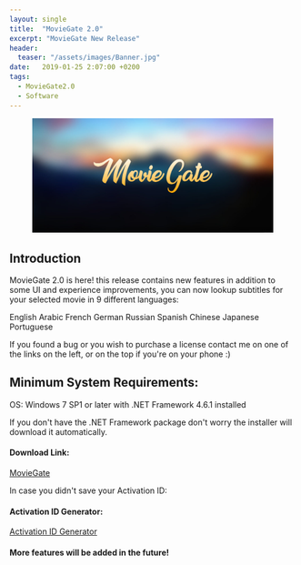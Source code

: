 ```yaml
---
layout: single
title:  "MovieGate 2.0"
excerpt: "MovieGate New Release"
header:
  teaser: "/assets/images/Banner.jpg"
date:   2019-01-25 2:07:00 +0200
tags:
  - MovieGate2.0 
  - Software
---
```

 
<figure>
	<a href=""><img src="/assets/images/Banner.jpg"></a>
</figure>

## Introduction


MovieGate 2.0 is here! this release contains new features in addition to some UI and experience improvements,
you can now lookup subtitles for your selected movie in 9 different languages:

English
Arabic
French
German
Russian
Spanish
Chinese
Japanese
Portuguese

If you found a bug or you wish to purchase a license contact me on one of the links on the left, or on the top if you're on your phone :)

## Minimum System Requirements:

OS: Windows 7 SP1 or later with .NET Framework 4.6.1 installed

If you don't have the .NET Framework package don't worry the installer will download it automatically.


#### Download Link:


[MovieGate](https://github.com/hmz777/MovieGate/releases/download/2.0/MovieGateSetup.exe)


In case you didn't save your Activation ID:

#### Activation ID Generator:

[Activation ID Generator](https://github.com/hmz777/MovieGate/releases/download/1.0/Activation.ID.Generator.exe)

#### More features will be added in the future!






